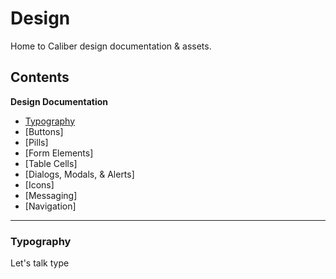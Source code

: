 # Design

Home to Caliber design documentation & assets.

## Contents

**Design Documentation**
  * [Typography](#typography)
  * [Buttons]
  * [Pills]
  * [Form Elements]
  * [Table Cells]
  * [Dialogs, Modals, & Alerts]
  * [Icons]
  * [Messaging]
  * [Navigation]

---

### Typography ###

Let's talk type
